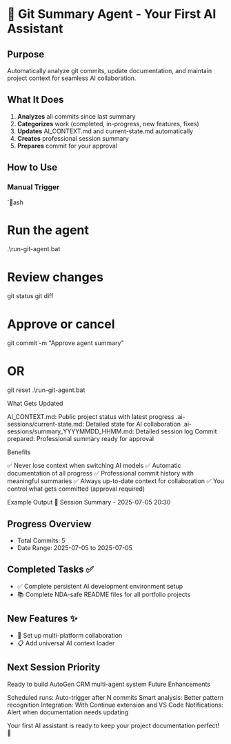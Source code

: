 ﻿# 🤖 Git Summary Agent - Your First AI Assistant

## Purpose
Automatically analyze git commits, update documentation, and maintain project context for seamless AI collaboration.

## What It Does
1. **Analyzes** all commits since last summary
2. **Categorizes** work (completed, in-progress, new features, fixes)
3. **Updates** AI_CONTEXT.md and current-state.md automatically
4. **Creates** professional session summary
5. **Prepares** commit for your approval

## How to Use

### Manual Trigger
`ash
# Run the agent
.\run-git-agent.bat

# Review changes
git status
git diff

# Approve or cancel
git commit -m "Approve agent summary"
# OR
git reset
.\run-git-agent.bat



What Gets Updated

AI_CONTEXT.md: Public project status with latest progress
.ai-sessions/current-state.md: Detailed state for AI collaboration
.ai-sessions/summary_YYYYMMDD_HHMM.md: Detailed session log
Commit prepared: Professional summary ready for approval

Benefits

✅ Never lose context when switching AI models
✅ Automatic documentation of all progress
✅ Professional commit history with meaningful summaries
✅ Always up-to-date context for collaboration
✅ You control what gets committed (approval required)

Example Output
🤖 Session Summary - 2025-07-05 20:30

## Progress Overview
- Total Commits: 5
- Date Range: 2025-07-05 to 2025-07-05

## Completed Tasks ✅
- ✅ Complete persistent AI development environment setup
- 📚 Complete NDA-safe README files for all portfolio projects

## New Features ✨
- 🤖 Set up multi-platform collaboration
- 📋 Add universal AI context loader

## Next Session Priority
Ready to build AutoGen CRM multi-agent system
Future Enhancements

Scheduled runs: Auto-trigger after N commits
Smart analysis: Better pattern recognition
Integration: With Continue extension and VS Code
Notifications: Alert when documentation needs updating

Your first AI assistant is ready to keep your project documentation perfect! 🚀
